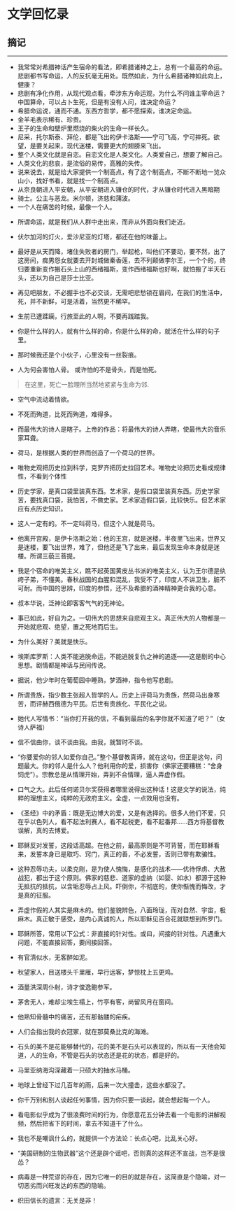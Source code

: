 # 文学回忆录

## 摘记
----

* 我常常对希腊神话产生宿命的看法，即希腊诸神之上，总有一个最高的命运。悲剧都书写命运，人的反抗毫无用处。既然如此，为什么希腊诸神如此向上，健康？
* 悲剧有净化作用，从现代观点看，牵涉东方命运观，为什么不问谁主宰命运？中国算命，可以占卜生死，但是有没有人问，谁决定命运？
* 希腊命运说，通而不通。东西方哲学，都不愿探索，谁决定命运。
* 金羊毛表示稀有、珍贵。
* 王子的生命和壁炉里燃烧的柴火的生命一样长久。
* 尼采，托尔斯泰、拜伦，都是飞出的伊卡洛斯——宁可飞高，宁可摔死。欲望，是要关起来，现代迷楼，需要更大的翅膀来飞出。
* 整个人类文化就是自恋。自恋文化是人类文化。人类爱自己，想要了解自己。
* 人类文化的悲哀，是流俗的易传，高雅的失传。
* 说来说去，就是给大家提供一个制高点，有了这个制高点，不断不断地一览众山小，找好书看，就是找一个制高点。
* 从奈良朝进入平安朝，从平安朝进入镰仓的时代，才从镰仓时代进入黑暗期
* 骑士。公主与恶龙。米尔顿，济慈和蒲波。
* 一个人在痛苦的时候，最像一个人。


- 所谓命运，就是我们从人群中走出来，而非从外面向我们走近。
- 伏尔加河的灯火，爱沙尼亚的灯塔，都还在他的味蕾上。
- 最好是从天而降，堵住失败者的房门，举起枪，叫他们不要动，要不然，出了这房间，痴男怨女就要去开封城做秦香莲，去不列颠做李尔王，一个个的，终归要重新变作搬石头上山的西绪福斯，变作西绪福斯也好啊，就怕搬了半天石头，还以为自己是莎士比亚。
- 再见吧朋友，不必握手也不必交谈，无需吧悲愁锁在眉间，在我们的生活中，死，并不新鲜，可是活着，当然更不稀罕。
- 生前已遭蹂躏，行旅至此的人啊，不要再践踏我。
- 你是什么样的人，就有什么样的命，你是什么样的命，就活在什么样的句子里。
- 那时候我还是个小伙子，心里没有一丝裂痕。

- 人为何会害怕人骨。 或许怕的不是骨头，而是怕死。
> 在这里，死亡一脸理所当然地紧紧与生命为邻.


- 空气中流动着情欲。

- 不死而殉道，比死而殉道，难得多。
- 而最伟大的诗人是瞎子。上帝的作品：将最伟大的诗人弄瞎，使最伟大的音乐家耳聋。

- 荷马，是根据人类的世界而创造了一个荷马的世界。

- 唯物史观把历史拉到科学，克罗齐把历史拉回艺术。唯物史论把历史看成规律性，不看到个体性
- 历史学家，是真口袋里装真东西。艺术家，是假口袋里装真东西。历史学家苦，要找真口袋，我怕苦，不做史家。艺术家造假口袋，比较快乐。但艺术家应有点历史知识。

- 这人一定有的。不一定叫荷马，但这个人就是荷马。

- 他离开宫殿，是伊卡洛斯之始：他的王宫，就是迷楼，半夜里飞出来，世界又是迷楼，要飞出世界，难了，但他还是飞了出来，最后发现生命本身就是迷楼。所谓三藐三菩提。

- 我是个宿命的唯美主义，瞧不起英国黄皮丛书派的唯美主义，认为王尔德是纨绔子弟，不懂美。春秋战国的血腥和混乱，我受不了，印度人不讲卫生，脏不可耐。而中国的思辨，印度的参悟，还不及希腊的酒神精神更合我的心意。
- 叔本华说，泛神论即客客气气的无神论。
- 事已如此，好自为之。一切伟大的思想来自悲观主义。真正伟大的人物都是一开始就悲观、绝望，置之死地而后生。
- 为什么美好？美就是快乐。
- 埃斯库罗斯：人类不能逃脱命运，不能逃脱复仇之神的追逐——这是剧的中心思想。剧情都是神话与民间传说。
- 据说，他少年时在葡萄园中睡熟，梦酒神，指令他写悲剧。
- 所谓贵族，指少数主张超人哲学的人。历史上评荷马为贵族，然荷马出身寒苦，而评赫西俄德为平民。后世有贵族化、平民化之说。
- 她代人写情书：“当你打开我的信，不看到最后的名字你就不知道了吧？”（女诗人萨福）



- 信不信由你，谈不谈由我。由我，就暂时不谈。
- “你要爱你的邻人如爱你自己。”整个基督教真谛，就在这句，但正是这句，问题最大。你的邻人是什么人？他利用你的爱，损害你（佛家还要糟糕：“舍身饲虎”）。宗教总是从情理开始，弄到不合情理，逼人弄虚作假。
- 口气之大。此后任何诺贝尔奖获得者哪里说得出这种话！这是文学的说法，纯粹的理想主义，纯粹的无政府主义。全虚，一点效用也没有。

- 《圣经》中的矛盾：既是无边博大的爱，又是有选择的。很多人他们不爱，只在乎以色列人，看不起法利赛人，看不起税吏，看不起番邦……西方将基督教误解，真的去博爱。

- 耶稣反对发誓，这段话高超。在他之前，最高原则是不可背誓，而在耶稣看来，发誓本身已是取巧、窍门，真正的善，不必发誓，否则已带有欺骗性。

- 这种忍辱功夫，以柔克刚，是为使人愧悔，是感化的战术——优待俘虏、大赦战犯，都出于这个原则。佛家的慈悲、道家的虚纳（如婴、如水）都源于这种无抵抗的抵抗，以含垢忍辱占上风。吓倒你，不彻底的，使你惭愧而悔改，才是真的征服。

- 弄虚作假的人其实是麻木的。他们鉴貌辨色，八面玲珑，而对自然、宇宙，极麻木。真正敏于感受，是内心真诚的人，所以耶稣见百合花就联想到所罗门。

- 耶稣所答，常用以下公式：非直接的针对性。或曰，间接的针对性。凡遇重大问题，不能直接回答，要间接回答。

- 有官清似水，无客醉如泥。
- 秋望家人，目送楼头千里雁，早行远客，梦惊枕上五更鸡。

- 酒量洪深周仆射，诗才俊逸鲍参军。
- 茅舍无人，难却尘埃生榻上，竹亭有客，尚留风月在窗间。

- 他熟知骨髓中的痛苦，还有那骷髅的疟疾。

- 人们会指出我的衣冠冢，就在那莫桑比克的海滩。

- 石头的美不是花能够替代的，花的美不是石头可以表现的，所以有一天他会知道，人的生命，不管是石头的状态还是花的状态，都是好的。

- 马里亚纳海沟深藏着一只硕大的抽水马桶。

- 地球上曾经下过几百年的雨，后来一次大撞击，这些水都没了。

- 你千万别和别人谈起任何事情，因为你只要一谈起，就会想起每一个人。

- 看电影似乎成为了很浪费时间的行为，你愿意花五分钟去看一个电影的讲解视频，然后把省下的时间，拿去不知道干了什么。

- 我也不是嘲讽什么的，就提供一个方法论：长点心吧，比乱关心好。

- “美国研制的生物武器”这个还是辟个谣吧，否则真的这样还不宣战，岂不是很怂？

- 病毒是一种荒谬的存在，因为它唯一的目的就是存在，这简直是个隐喻，对一切恶劣而兴旺发达的东西的隐喻。

- 织田信长的遗言：无关是非！
